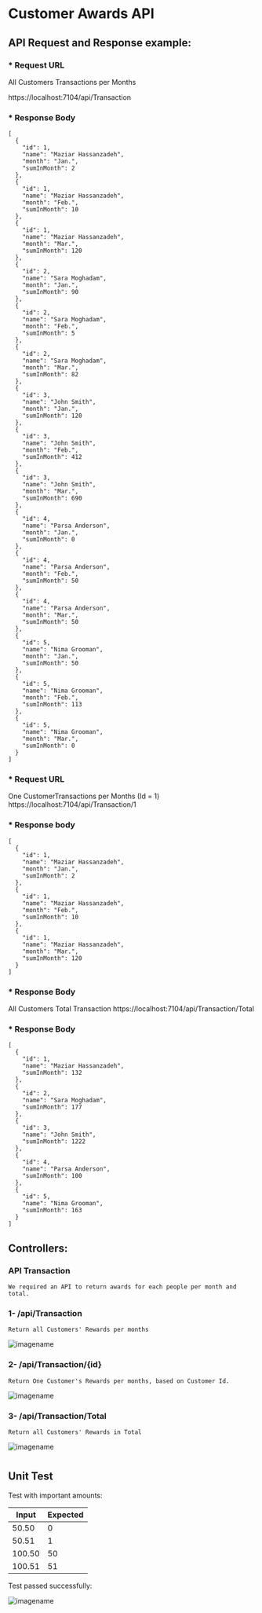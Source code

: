 # Customer Awards API
## API Request and Response example:
### * Request URL
All Customers Transactions per Months

https://localhost:7104/api/Transaction

### * Response Body

```
[
  {
    "id": 1,
    "name": "Maziar Hassanzadeh",
    "month": "Jan.",
    "sumInMonth": 2
  },
  {
    "id": 1,
    "name": "Maziar Hassanzadeh",
    "month": "Feb.",
    "sumInMonth": 10
  },
  {
    "id": 1,
    "name": "Maziar Hassanzadeh",
    "month": "Mar.",
    "sumInMonth": 120
  },
  {
    "id": 2,
    "name": "Sara Moghadam",
    "month": "Jan.",
    "sumInMonth": 90
  },
  {
    "id": 2,
    "name": "Sara Moghadam",
    "month": "Feb.",
    "sumInMonth": 5
  },
  {
    "id": 2,
    "name": "Sara Moghadam",
    "month": "Mar.",
    "sumInMonth": 82
  },
  {
    "id": 3,
    "name": "John Smith",
    "month": "Jan.",
    "sumInMonth": 120
  },
  {
    "id": 3,
    "name": "John Smith",
    "month": "Feb.",
    "sumInMonth": 412
  },
  {
    "id": 3,
    "name": "John Smith",
    "month": "Mar.",
    "sumInMonth": 690
  },
  {
    "id": 4,
    "name": "Parsa Anderson",
    "month": "Jan.",
    "sumInMonth": 0
  },
  {
    "id": 4,
    "name": "Parsa Anderson",
    "month": "Feb.",
    "sumInMonth": 50
  },
  {
    "id": 4,
    "name": "Parsa Anderson",
    "month": "Mar.",
    "sumInMonth": 50
  },
  {
    "id": 5,
    "name": "Nima Grooman",
    "month": "Jan.",
    "sumInMonth": 50
  },
  {
    "id": 5,
    "name": "Nima Grooman",
    "month": "Feb.",
    "sumInMonth": 113
  },
  {
    "id": 5,
    "name": "Nima Grooman",
    "month": "Mar.",
    "sumInMonth": 0
  }
]
```

### * Request URL
One CustomerTransactions per Months (Id = 1)
https://localhost:7104/api/Transaction/1

### * Response body
```
[
  {
    "id": 1,
    "name": "Maziar Hassanzadeh",
    "month": "Jan.",
    "sumInMonth": 2
  },
  {
    "id": 1,
    "name": "Maziar Hassanzadeh",
    "month": "Feb.",
    "sumInMonth": 10
  },
  {
    "id": 1,
    "name": "Maziar Hassanzadeh",
    "month": "Mar.",
    "sumInMonth": 120
  }
]
```

### * Response Body
All Customers Total Transaction
https://localhost:7104/api/Transaction/Total

### * Response Body
```
[
  {
    "id": 1,
    "name": "Maziar Hassanzadeh",
    "sumInMonth": 132
  },
  {
    "id": 2,
    "name": "Sara Moghadam",
    "sumInMonth": 177
  },
  {
    "id": 3,
    "name": "John Smith",
    "sumInMonth": 1222
  },
  {
    "id": 4,
    "name": "Parsa Anderson",
    "sumInMonth": 100
  },
  {
    "id": 5,
    "name": "Nima Grooman",
    "sumInMonth": 163
  }
]
```

## Controllers:
### API Transaction
    We required an API to return awards for each people per month and total.
### 1- /api/Transaction
    Return all Customers' Rewards per months
![imagename](/1.jpg)

### 2- /api/Transaction/{id} 
    Return One Customer's Rewards per months, based on Customer Id.
![imagename](/2.jpg)

### 3- /api/Transaction/Total
    Return all Customers' Rewards in Total
![imagename](/3.jpg)

# 

## Unit Test
Test with important amounts:

| Input | Expected |
|-------|----------|
| 50.50 | 0 |
| 50.51 | 1 |
| 100.50 | 50 |
| 100.51 | 51 |

Test passed successfully:

![imagename](/test.jpg)



